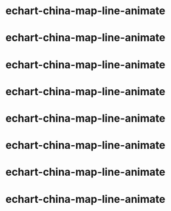 # echart-china-map-line-animate
# echart-china-map-line-animate
# echart-china-map-line-animate
# echart-china-map-line-animate
# echart-china-map-line-animate
# echart-china-map-line-animate
# echart-china-map-line-animate
# echart-china-map-line-animate
